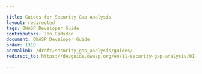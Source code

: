 ```yaml
---

title: Guides for Security Gap Analysis
layout: redirected
tags: OWASP Developer Guide
contributors: Jon Gadsden
document: OWASP Developer Guide
order: 1310
permalink: /draft/security_gap_analysis/guides/
redirect_to: https://devguide.owasp.org/en/11-security-gap-analysis/01-guides/

---
```

